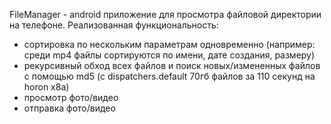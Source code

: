FileManager - android приложение для просмотра файловой директории на телефоне.
Реализованная функциональность:
- сортировка по нескольким параметрам одновременно (например: среди mp4 файлы сортируются по имени, дате создания, размеру)
- рекурсивный обход всех файлов и поиск новых/измененных файлов с помощью md5 (с dispatchers.default 70гб файлов за 110 секунд на horon x8a)
- просмотр фото/видео
- отправка фото/видео

